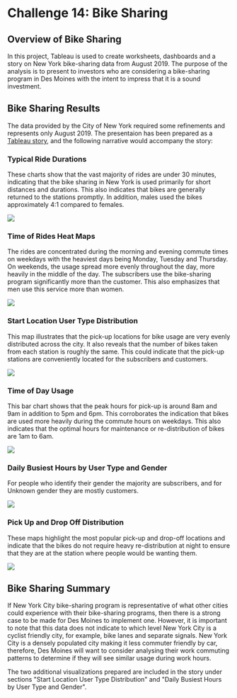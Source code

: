 # Challenge 14: Bike Sharing

## Overview of Bike Sharing
In this project, Tableau is used to create worksheets, dashboards and a story on New York bike-sharing data from August 2019. The purpose of the analysis is to present to investors who are considering a bike-sharing program in Des Moines with the intent to impress that it is a sound investment.
## Bike Sharing Results

The data provided by the City of New York required some refinements and represents only August 2019. The presentaion has been prepared as a [Tableau story](https://public.tableau.com/profile/hala6514#!/vizhome/Challenge14_16173215654330/Bike-SharingStory?publish=yes), and the following narrative would accompany the story:
### Typical Ride Durations
These charts show that the vast majority of rides are under 30 minutes, indicating that the bike sharing in New York is used primarily for short distances and durations. This also indicates that bikes are generally returned to the stations promptly. In addition, males used the bikes approximately 4:1 compared to females.

![](https://github.com/Hala-INTJ/Bike_Sharing/blob/main/Images/Typical%20Ride%20Durations.png)
### Time of Rides Heat Maps
The rides are concentrated during the morning and evening commute times on weekdays with the heaviest days being Monday, Tuesday and Thursday. On weekends, the usage spread more evenly throughout the day, more heavily in the middle of the day. The subscribers use the bike-sharing program significantly more than the customer. This also emphasizes that men use this service more than women. 

![](https://github.com/Hala-INTJ/Bike_Sharing/blob/main/Images/Time%20of%20Rides%20Heat%20Maps.png)
### Start Location User Type Distribution
This map illustrates that the pick-up locations for bike usage are very evenly distributed across the city. It also reveals that the number of bikes taken from each station is roughly the same. This could indicate that the pick-up stations are conveniently located for the subscribers and customers.

![](https://github.com/Hala-INTJ/Bike_Sharing/blob/main/Images/Start%20Location%20User%20Type%20Distribution.png)
### Time of Day Usage
This bar chart shows that the peak hours for pick-up is around 8am and 9am in addition to 5pm and 6pm. This corroborates the indication that bikes are used more heavily during the commute hours on weekdays. This also indicates that the optimal hours for maintenance or re-distribution of bikes are 1am to 6am. 

![](https://github.com/Hala-INTJ/Bike_Sharing/blob/main/Images/Time%20of%20Day%20Usage.png)
### Daily Busiest Hours by User Type and Gender
For people who identify their gender the majority are subscribers, and for Unknown gender they are mostly customers. 

![](https://github.com/Hala-INTJ/Bike_Sharing/blob/main/Images/Daily%20Busiest%20Hours%20by%20User%20Type%20and%20Gender.png)
### Pick Up and Drop Off Distribution
These maps highlight the most popular pick-up and drop-off locations and indicate that the bikes do not require heavy re-distribution at night to ensure that they are at the station where people would be wanting them.

![](https://github.com/Hala-INTJ/Bike_Sharing/blob/main/Images/Pick%20Up%20and%20Drop%20Off%20Distribution.png)
## Bike Sharing Summary

If New York City bike-sharing program is representative of what other cities could experience with their bike-sharing programs, then there is a strong case to be made for Des Moines to implement one. However, it is important to note that this data does not indicate to which level New York City is a cyclist friendly city, for example, bike lanes and separate signals. New York City is a densely populated city making it less commuter friendly by car, therefore, Des Moines will want to consider analysing their work commuting patterns to determine if they will see similar usage during work hours. 

The two additional visualizations prepared are included in the story under sections "Start Location User Type Distribution" and "Daily Busiest Hours by User Type and Gender". 